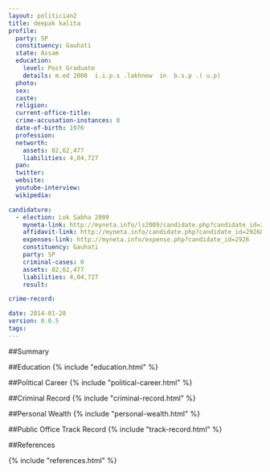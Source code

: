 ```yaml
---
layout: politician2
title: deepak kalita
profile: 
  party: SP
  constituency: Gauhati
  state: Assam
  education: 
    level: Post Graduate
    details: m.ed 2008  i.i.p.s .lakhnow  in  b.s.p .( u.p)
  photo: 
  sex: 
  caste: 
  religion: 
  current-office-title: 
  crime-accusation-instances: 0
  date-of-birth: 1976
  profession: 
  networth: 
    assets: 82,62,477
    liabilities: 4,04,727
  pan: 
  twitter: 
  website: 
  youtube-interview: 
  wikipedia: 

candidature: 
  - election: Lok Sabha 2009
    myneta-link: http://myneta.info/ls2009/candidate.php?candidate_id=2926
    affidavit-link: http://myneta.info/candidate.php?candidate_id=2926&scan=original
    expenses-link: http://myneta.info/expense.php?candidate_id=2926
    constituency: Gauhati 
    party: SP
    criminal-cases: 0
    assets: 82,62,477
    liabilities: 4,04,727
    result:  

crime-record: 

date: 2014-01-28
version: 0.0.5
tags: 
---
```

##Summary


##Education
{% include "education.html" %}


##Political Career
{% include "political-career.html" %}


##Criminal Record
{% include "criminal-record.html" %}


##Personal Wealth
{% include "personal-wealth.html" %}


##Public Office Track Record
{% include "track-record.html" %}


##References


{% include "references.html" %}